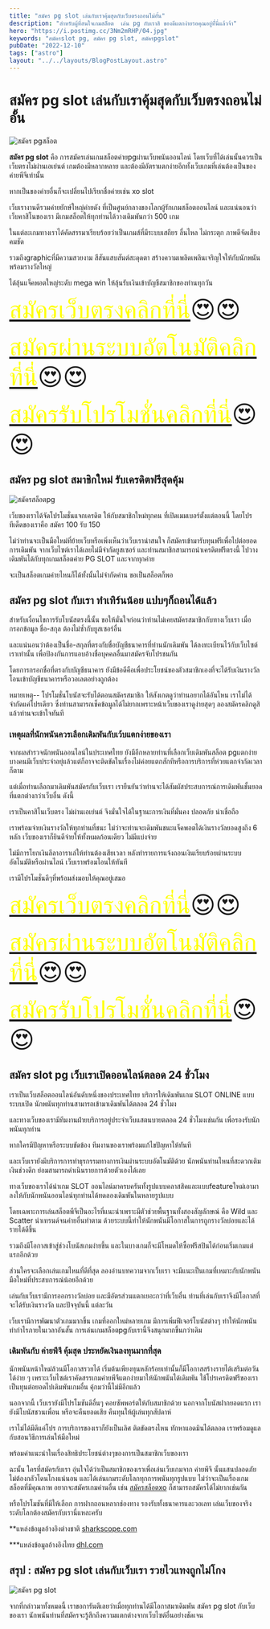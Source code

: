 ```yaml
---
title: "สมัคร pg slot เล่นกับเราคุ้มสุดกับเว็บตรงถอนไม่อั้น"
description: "สำหรับผู้ที่สนใจเกมสล็อต  เล่น pg กับเราสิ ของดีแตกง่ายรอคุณอยู่ที่่นี่แล้วจ้า"
hero: "https://i.postimg.cc/3Nm2mRHP/04.jpg"
keywords: "สมัครslot pg, สมัคร pg slot, สมัครpgslot"
pubDate: "2022-12-10"
tags: ["astro"]
layout: "../../layouts/BlogPostLayout.astro"
---
```


# สมัคร pg slot เล่นกับเราคุ้มสุดกับเว็บตรงถอนไม่อั้น

![สมัคร pgสล็อต](https://i.postimg.cc/3Nm2mRHP/04.jpg)

**สมัคร pg slot**  คือ การสมัครเล่นเกมสล็อตค่ายpgผ่านเว็บพนันออนไลน์ โดยเว็บที่ได้เล่นนั้นควรเป็นเว็บตรงไม่ผ่านเอเย่นต์ เกมต้องมีหลากหลาย และต้องมีอัตราแตกง่ายอีกทั้งเว็บเกมที่เล่นต้องเป็นของค่ายพีจีเท่านั้น

 หากเป็นของค่ายอื่นก็จะเปลี่ยนไปเรียกชื่อค่ายเช่น xo slot

เว็บเรางานดีรวมค่ายยักษ์ใหญ่ค่ายดัง ที่เป็นศูนย์กลางของโลกผู้รักเกมสล็อตออนไลน์ และแน่นอนว่าเว็บคาสิโนของเรา มีเกมสล็อตให้ทุกท่านได้วางเดิมพันกว่า 500 เกม

 ในแต่ละเกมทางเราได้คัดสรรมาเรียบร้อยว่าเป็นเกมส์ที่มีระบบเสถียร ลื่นไหล ไม่กระตุก ภาพดีจัดเสียงคมชัด 

รวมถึงgraphicที่มีความสวยงาม สีสันแสบสันต์สะดุดตา สร้างความเพลิดเพลินเจริญใจให้กับนักพนันพร้อมรางวัลใหญ่ 

ได้ลุ้นแจ็คพอตใหญ่ระดับ mega win ให้ลุ้นรับเงินเข้าบัญชีสมาชิกของท่านทุกวัน

<font size= "8">[<span style="color:yellow">สมัครเว็บตรงคลิกที่นี่</span>](https://nazavip.com/26174/t41626o2r59456244323y2m2l464p4)😍😍</font>

<font size= "8">[<span style="color:yellow">สมัครผ่านระบบอัตโนมัติคลิกที่นี่</span>](https://nazavip.com/26174/t41626o2r59456244323y2m2l464p4)😍😍</font>

<font size= "8">[<span style="color:yellow">สมัครรับโปรโมชั่นคลิกที่นี</span>่](https://nazavip.com/26174/t41626o2r59456244323y2m2l464p4)😍😍</font>


## สมัคร pg slot สมาชิกใหม่ รับเครดิตฟรีสุดคุ้ม
 

![สมัครสล็อตpg](https://i.postimg.cc/C5qs77br/02.jpg)

เว็บของเราได้จัดโปรโมชั่นแจกเครดิต ให้กับสมาชิกใหม่ทุกคน ที่เปิดเมมเบอร์ตั้งแต่ตอนนี้ โดยโปรทีเด็ดของเราคือ สมัคร 100 รับ 150

ไม่ว่าท่านจะเป็นมือใหม่ที่ย้ายเว็บหรือเพิ่งเห็นว่าเว็บเราน่าสนใจ ก็สมัครเข้ามารับทุนฟรีเพื่อไปต่อยอดการเดิมพัน จากเว็บไซต์เราได้เลยไม่มีจำกัดยูสเซอร์ และท่านสมาชิกสามารถนำเครดิตฟรีตรงนี้ ไปวางเดิมพันได้กับทุกเกมสล็อตค่าย PG SLOT และจากทุกค่าย

จะเป็นสล็อตเกมค่ายไหนก็ได้ทั้งนั้นไม่จำกัดค่าน ขอเป็นสล็อตก็พอ

##  สมัคร pg slot  กับเรา ทำเทิร์นน้อย แปบๆก็ถอนได้แล้ว


สำหรับเงื่อนไขการรับโบนัสตรงนี้นั้น ขอให้มั่นใจก่อนว่าท่านไม่เคยสมัครสมาชิกกับทางเว็บเรา  เมื่อกรอกข้อมูล ชื่อ-สกุล ต้องไม่ซ้ำกับยูสเซอร์อื่น

และแน่นอนว่าต้องเป็นชื่อ-สกุลที่ตรงกับชื่อบัญชีธนาคารที่ท่านนักเดิมพัน ได้ลงทะเบียนไว้กับเว็บไซต์เราเท่านั้น เพื่อป้องกันการแอบอ้างชื่อบุคคลอื่นมาสมัครจับโปรชนกัน

โดยการกรอกชื่อที่ตรงกับบัญชีธนาคาร ยังมีข้อดีคือเพื่อประโยชน์ของตัวสมาชิกเองที่จะได้รับเงินรางวัลโอนเข้าบัญชีธนาคารหรือวอเลตอย่างถูกต้อง

หมายเหตุ-- โปรโมชั่นโบนัสจะรับได้ตอนสมัครสมาชิก ให้สังเกตดูว่าท่านอยากได้อันไหน เราไม่ได้จำกัดแค่โปรเดียว ซึ่งท่านสามารถเช็คข้อมูลได้ไม่ยากเพราะหน้าเว็บของเราดูง่ายสุดๆ ลองสมัครคลิกดูสิแล้วท่านจะเข้าใจทันที

### เหตุผลที่นักพนันควรเลือกเดิมพันกับเว้บแตกง่ายของเรา


จากผลสำรวจนักพนันออนไลน์ในประเทศไทย ยังมีอีกหลายท่านที่เลือกเว็บเดิมพันสล็อต pgแตกง่าย บางคนมีเว็บประจำอยุ่แล้วแต่ก็อาจจะติดขัดในเรื่องไม่ค่อยแตกสักทีหรือการบริการที่ห่วยแตกจำกัดเวลาก็ตาม

แต่เมื่อท่านเลือกมาเดิมพันสมัครกับเว็บเรา เรายืนยันว่าท่านจะได้สัมผัสประสบการณ์การเดิมพันชั้นยอดที่แตกต่างกว่าเว็บอื่น ดังนี้

เราเป็นคาสิโนเว็บตรง ไม่ผ่านเอเย่นต์ จึงมั่นใจได้ในฐานะการเงินที่มั่นคง ปลอดภัย น่าเชื่อถือ

เราพร้อมจ่ายเงินรางวัลให้ทุกท่านที่ชนะ ไม่ว่าจะท่านจะเดิมพันชนะแจ็คพอตได้เงินรางวัลยอดสูงถึง 6 หลัก เว็บของเราก็ยินดีจ่ายให้ทั้งหมดก้อนเดียว ไม่มีแบ่งจ่าย

ไม่มีการโยกเงินลีลาอาราเล่ให้ท่านต้องเสียเวลา หลังทำรายการแจ้งถอนเงินเรียบร้อยผ่านระบบอัตโนมัติหรือผ่านไลน์ เว็บเราพร้อมโอนให้ทันที

เรามีโปรโมชั่นดีๆที่พร้อมส่งมอบให้คุณอยู่เสมอ

<font size= "8">[<span style="color:yellow">สมัครเว็บตรงคลิกที่นี่</span>](https://nazavip.com/26174/t41626o2r59456244323y2m2l464p4)😍😍</font>

<font size= "8">[<span style="color:yellow">สมัครผ่านระบบอัตโนมัติคลิกที่นี่</span>](https://nazavip.com/26174/t41626o2r59456244323y2m2l464p4)😍😍</font>

<font size= "8">[<span style="color:yellow">สมัครรับโปรโมชั่นคลิกที่นี</span>่](https://nazavip.com/26174/t41626o2r59456244323y2m2l464p4)😍😍</font>

## สมัคร slot pg เว็บเราเปิดออนไลน์ตลอด 24 ชั่วโมง

เราเป็นเว็บสล็อตออนไลน์อันดับหนึ่งของประเทศไทย บริการให้เดิมพันเกม SLOT ONLINE แบบระบบเปิด นักพนันทุกท่านสามารถเข้ามาเดิมพันได้ตลอด 24 ชั่วโมง

และทางเว็บของเรามีทีมงานฝ่ายบริการอยู่ประจำเว็บแสตนบายตลอด 24 ชั่วโมงเช่นกัน เพื่อรองรับนักพนันทุกท่าน

 หากใครมีปัญหาหรือระบบขัดข้อง ทีมงานของเราพร้อมแก้ไขปัญหาให้ทันที

และเว็บเรายังมีบริการการทำธุรกรรมทางการเงินผ่านระบบอัตโนมัติด้วย นักพนันท่านไหนที่สะดวกเติมเงินช่วงดึก ย่อมสามารถดำเนินรายการด้วยตัวเองได้เลย

ทางเว็บของเราได้นำเกม SLOT ออนไลน์มาครบครันทั้งรูปแบบคลาสสิคและแบบfeatureใหม่เอามาลงให้กับนักพนันออนไลน์ทุกท่านได้ทดลองเดิมพันในหลายรูปแบบ 

โดยเฉพาะการเล่นสล็อตพีจีเป็นอะไรที่แนะนำเพราะมีตัวช่วยพื้นฐานทั้งสองสัญลักษณ์ คือ Wild และ Scatter นำเทรนด์จนค่ายอื่นทำตาม ด้วยระบบนี้ทำให้นักพนันมีโอกาสในการถูกรางวัลบ่อยและได้รายได้ดีขึ้น 

รวมถึงมีโอกาสเข้าสู่ช่วงโบนัสเกมง่ายขึ้น และในบางเกมก็จะมีโหมดให้ซื้อฟรีสปินได้ก่อนเริ่มเกมแต่แรกอีกด้วย

ส่วนใครจะเลือกเล่นเกมไหนที่ดีที่สุด ลองอ่านบทความจากเว็บเรา จะมีแนะเป็นเกมที่เหมาะกับนักพนันมือใหม่ที่ประสบการณ์น้อยอีกด้วย

เล่นกับเว็บเรามีการออกรางวัลบ่อย และมีอัตรส่วนแตกเยอะกว่าที่เว็บอื่น ท่านที่เล่นกับเราจึงมีโอกาสที่จะได้รับเงินรางวัล และปัจจุบันนี้ แต่ละวัน

 เว็บเรามีการพัฒนาตัวเกมมากขึ้น เกมที่ออกใหม่หลายเกม มีการเพิ่มฟีเจอร์โบนัสต่างๆ ทำให้นักพนันทำกำไรภายในเวลาอันสั้น  การเล่นเกมสล็อตpgกับเรานี้จึงสนุกมากขึ้นกว่าเดิม

### เดิมพันกับ ค่ายพีจี คุ้มสุด ประหยัดเงินลงทุนมากที่สุด



นักพนันหน้าใหม่ล้วนมีโอกาสรวยได้ เริ่มต้นเพียงทุนหลักร้อยเท่านั้นก็มีโอกาสสร้างรายได้เสริมต่อวันได้ง่าย ๆ เพราะเว็บไซต์เราคัดสรรเกมค่ายพีจีแตกง่ายมาให้นักพนันได้เดิมพัน ใช้โปรเครดิตฟรีของเรา เป็นทุนต่อยอดไปเดิมพันเกมอื่น คุ้กมว่านี้ไม่มีอีกแล้ว

นอกจากนี้ เว็บเรายังมีโปรโมชันดีอื่นๆ คอยซัพพอร์ตให้กับสมาชิกด้วย นอกจากโบนัสฝากยอดแรก เรายังมีโบนัสชวนเพื่อน หรือจะคืนยอดเสีย คืนทุนให้ผู้เล่นทุกสัปดาห์

เราไม่ได้มีดีแค่โปร การบริการของเราก็ยังเป็นเลิศ ติดขัดตรงไหน ทักหาแอดมินได้ตลอด เราพร้อมดูแลกับสอนวิธีการเล่นให้มือใหม่ 

พร้อมคำแนะนำในเรื่องสิทธิประโยชน์ต่างๆของการเป็นสมาชิกเว็บของเรา

 ฉะนั้น ใครที่สมัครกับเรา อุ่นใจได้ว่าเป็นสมาชิกของเราเพื่อเล่นเว็บเกมจาก ค่ายพีจี นั้นแสนปลอดภัยไม่ต้องกลัวโดนโกงแน่นอน
 และได้เล่นเกมระดับโลกทุกการพนันทุกรูปแบบ ไม่ว่าจะเป็นเรื่องเกมสล็อตที่มีคุณภาพ อยากจะสมัครเกมค่านอื่น เช่น [สมัครสล็อตxo](registerxo) ก็สามารถสมัครได้ไม่ยากเช่นกัน
 
 หรือโปรโมชันที่มีให้เลือก การฝากถอนหลากช่องทาง รองรับทั้งธนาคารและวอเลท เล่นเว็บของจริงระดับโลกต้องสมัครกับเรานี่แหละครับ

**แหล่งข้อมูลอ้างอิงต่างชาติ [sharkscope.com](https://www.sharkscope.com/)

***แหล่งข้อมูลอ้างอิงไทย [dhl.com](https://www.dhl.com/th-th/home.html?locale=true)

##  สรุป : สมัคร pg slot เล่นกับเว็บเรา รวยไวแทงถูกไม่โกง 

![สมัคร pg slot](https://i.postimg.cc/Dyh7cDcs/01.jpg)

 

จากที่กล่าวมาทั้งหมดนี้ เราขอการันตีเลยว่าเมื่อทุกท่านได้มีโอกาสมาเดิมพัน สมัคร pg slot กับเว็บของเรา นักพนันท่านที่สมัครจะรู้สึกถึงความแตกต่างจากเว็บไซต์อื่นอย่างชัดเจน 


